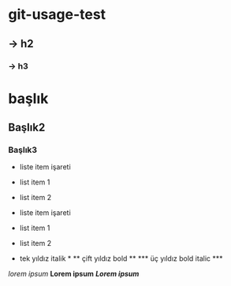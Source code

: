 # git-usage-test

## -> h2
### -> h3

# başlık

## Başlık2

### Başlık3

- liste item işareti

- list item 1
- list item 2

* liste item işareti

* list item 1
* list item 2

* tek yıldız italik *
** çift yıldız bold **
*** üç yıldız bold italic ***

*lorem ipsum*
**Lorem ipsum**
***Lorem ipsum***
